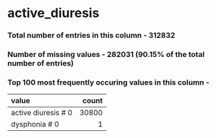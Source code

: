 
# active_diuresis

### Total number of entries in this column - 312832

### Number of missing values - 282031 (90.15% of the total number of entries)

### Top 100 most frequently occuring values in this column -

| value               |   count |
|:--------------------|--------:|
| active diuresis # 0 |   30800 |
| dysphonia # 0       |       1 |
